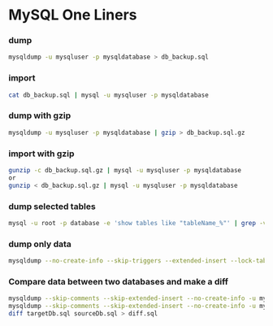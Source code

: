 # MySQL One Liners

### dump
```bash
mysqldump -u mysqluser -p mysqldatabase > db_backup.sql
```
### import
```bash
cat db_backup.sql | mysql -u mysqluser -p mysqldatabase
```
### dump with gzip
```bash
mysqldump -u mysqluser -p mysqldatabase | gzip > db_backup.sql.gz
```
### import with gzip
```bash
gunzip -c db_backup.sql.gz | mysql -u mysqluser -p mysqldatabase
or
gunzip < db_backup.sql.gz | mysql -u mysqluser -p mysqldatabase
```
### dump selected tables
```bash
mysql -u root -p database -e 'show tables like "tableName_%"' | grep -v Tables_in | xargs mysqldump database -u mysqluser -p > tables.sql
```

### dump only data
```bash
mysqldump --no-create-info --skip-triggers --extended-insert --lock-tables --quick DB TABLE > dump.sql
```

### Compare data between two databases and make a diff
```bash
mysqldump --skip-comments --skip-extended-insert --no-create-info -u mysqluser -pPassword targetDbName > targetDb.sql
mysqldump --skip-comments --skip-extended-insert --no-create-info -u mysqluser -pPassword sourceDbName > sourceDb.sql
diff targetDb.sql sourceDb.sql > diff.sql
```
